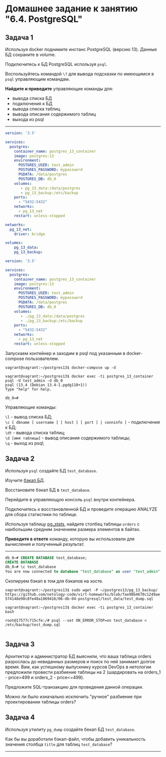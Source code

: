 # Домашнее задание к занятию "6.4. PostgreSQL"

## Задача 1

Используя docker поднимите инстанс PostgreSQL (версию 13). Данные БД сохраните в volume.

Подключитесь к БД PostgreSQL используя `psql`.

Воспользуйтесь командой `\?` для вывода подсказки по имеющимся в `psql` управляющим командам.

**Найдите и приведите** управляющие команды для:
- вывода списка БД
- подключения к БД
- вывода списка таблиц
- вывода описания содержимого таблиц
- выхода из psql

---

```yml
version: '3.5'

services:
  postgres:
    container_name: postgres_13_container
    image: postgres:13
    environment:
      POSTGRES_USER: test_admin
      POSTGRES_PASSWORD: mypassword
      PGDATA: /data/postgres
      POSTGRES_DB: db_0
    volumes:
       - pg_13_data:/data/postgres
       - pg_13_backup:/etc/backup
    ports:
      - "5432:5432"
    networks:
      - pg_13_net
    restart: unless-stopped

networks:
  pg_13_net:
    driver: bridge

volumes:
    pg_13_data:
    pg_13_backup:
```
```yml
version: '3.5'

services:
  postgres:
    container_name: postgres_13_container
    image: postgres:13
    environment:
      POSTGRES_USER: test_admin
      POSTGRES_PASSWORD: mypassword
      PGDATA: /data/postgres
      POSTGRES_DB: db_0
    volumes:
       - ./pg_13_data:/data/postgres
       - ./pg_13_backup:/etc/backup
    ports:
      - "5432:5432"
    networks:
      - pg_13_net
    restart: unless-stopped
```


Запускаем контейнер и заходим в psql под указанным в docker-compose пользователем.
```
vagrant@vagrant:~/postgres13$ docker-compose up -d

vagrant@vagrant:~/postgres13$ docker exec -ti postgres_13_container psql -U test_admin -d db_0
psql (13.4 (Debian 13.4-1.pgdg110+1))
Type "help" for help.

db_0=#
```

Управляющие команды:

`\l` - вывод списка БД;  
`\c [ dbname [ username ] [ host ] [ port ] | conninfo ]` - подключениe к БД;  
`\dt` - вывода списка таблиц;  
`\d [имя таблицы]` - вывод описания содержимого таблицы;  
`\q` - выход из psql;  

## Задача 2

Используя `psql` создайте БД `test_database`.

Изучите [бэкап БД](https://github.com/netology-code/virt-homeworks/tree/master/06-db-04-postgresql/test_data).

Восстановите бэкап БД в `test_database`.

Перейдите в управляющую консоль `psql` внутри контейнера.

Подключитесь к восстановленной БД и проведите операцию ANALYZE для сбора статистики по таблице.

Используя таблицу [pg_stats](https://postgrespro.ru/docs/postgresql/12/view-pg-stats), найдите столбец таблицы `orders` 
с наибольшим средним значением размера элементов в байтах.

**Приведите в ответе** команду, которую вы использовали для вычисления и полученный результат.

---
```sql
db_0=# CREATE DATABASE test_database;
CREATE DATABASE
db_0=# \c test_database
You are now connected to database "test_database" as user "test_admin".
```
Скопируем бэкап в том для бэкапов на хосте.
```
vagrant@vagrant:~/postgres13$ sudo wget -P ~/postgres13/pg_13_backup/ https://github.com/netology-code/virt-homeworks/blob/fae98b4670c1249ae
574148e98c8fe48a1869416/06-db-04-postgresql/test_data/test_dump.sql

vagrant@vagrant:~/postgres13$ docker exec -ti postgres_13_container bash

root@17577c715cfe:/# psql --set ON_ERROR_STOP=on test_database < /etc/backup/test_dump.sql


```
## Задача 3

Архитектор и администратор БД выяснили, что ваша таблица orders разрослась до невиданных размеров и
поиск по ней занимает долгое время. Вам, как успешному выпускнику курсов DevOps в нетологии предложили
провести разбиение таблицы на 2 (шардировать на orders_1 - price>499 и orders_2 - price<=499).

Предложите SQL-транзакцию для проведения данной операции.

Можно ли было изначально исключить "ручное" разбиение при проектировании таблицы orders?

## Задача 4

Используя утилиту `pg_dump` создайте бекап БД `test_database`.

Как бы вы доработали бэкап-файл, чтобы добавить уникальность значения столбца `title` для таблиц `test_database`?

---
